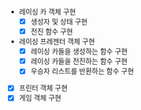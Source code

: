 - 레이싱 카 객체 구현
  - [x] 생성자 및 상태 구현
  - [x] 전진 함수 구현
- 레이싱 프레젠터 객체 구현
  - [x] 레이싱 카들을 생성하는 함수 구현
  - [x] 레이싱 카들을 전진하는 함수 구현
  - [x] 우승자 리스트를 반환하는 함수 구현
- [x] 프린터 객체 구현
- [x] 게임 객체 구현
